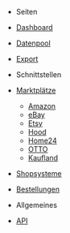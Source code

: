 <!-- docs/_sidebar.md -->

- Seiten
- [Dashboard](/)
- [Datenpool](datapool/)
- [Export](export/)

- Schnittstellen
- [Marktplätze](interface/)
	- [Amazon](interface/marketplace/amazon.md)
	- [eBay](interface/marketplace/ebay.md)
	- [Etsy](interface/marketplace/etsy.md)
	- [Hood](interface/marketplace/hood.md)
	- [Home24](interface/marketplace/home24.md)
	- [OTTO](interface/marketplace/otto.md)
	- [Kaufland](interface/marketplace/kaufland.md)
- [Shopsysteme](interface/shops.md)
- [Bestellungen](interface/order.md)

- Allgemeines
- [API](api/)